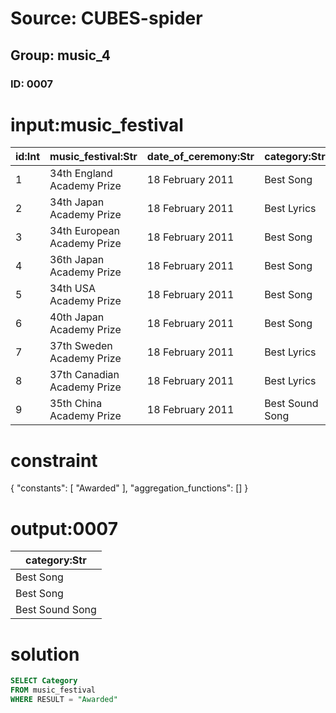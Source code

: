 # Source: CUBES-spider
## Group: music_4
### ID: 0007

# input:music_festival

| id:Int | music_festival:Str | date_of_ceremony:Str | category:Str | volume:Int | result:Str |
|---|---|---|---|---|---|
| 1 | 34th England Academy Prize | 18 February 2011 | Best Song | 1 | Nominated |
| 2 | 34th Japan Academy Prize | 18 February 2011 | Best Lyrics | 2 | Nominated |
| 3 | 34th European Academy Prize | 18 February 2011 | Best Song | 3 | Awarded |
| 4 | 36th Japan Academy Prize | 18 February 2011 | Best Song | 4 | Awarded |
| 5 | 34th USA Academy Prize | 18 February 2011 | Best Song | 5 | Nominated |
| 6 | 40th Japan Academy Prize | 18 February 2011 | Best Song | 6 | Nominated |
| 7 | 37th Sweden Academy Prize | 18 February 2011 | Best Lyrics | 7 | Nominated |
| 8 | 37th Canadian Academy Prize | 18 February 2011 | Best Lyrics | 8 | Nominated |
| 9 | 35th China Academy Prize | 18 February 2011 | Best Sound Song | 9 | Awarded |

# constraint

{
  "constants": [
    "Awarded"
  ],
  "aggregation_functions": []
}

# output:0007

| category:Str |
|---|
| Best Song |
| Best Song |
| Best Sound Song |

# solution

```sql
SELECT Category
FROM music_festival
WHERE RESULT = "Awarded"
```
